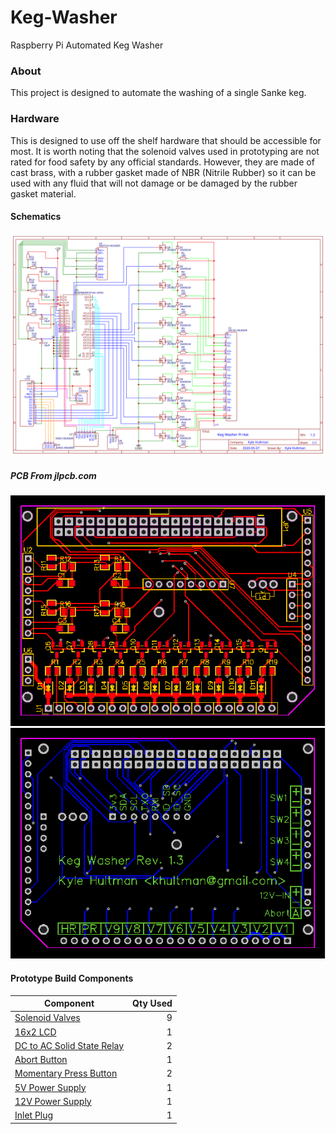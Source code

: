 # Keg-Washer

Raspberry Pi Automated Keg Washer

### About

This project is designed to automate the washing of a single Sanke keg. 


### Hardware

This is designed to use off the shelf hardware that should be accessible for most. It is worth noting that the
solenoid valves used in prototyping are not rated for food safety by any official standards. However, they are
made of cast brass, with a rubber gasket made of NBR (Nitrile Rubber) so it can be used with any fluid that will
not damage or be damaged by the rubber gasket material.

#### Schematics

![Raspberry Pi Hat Schematic](https://raw.githubusercontent.com/khultman/Keg-Washer/master/schematics/KegWasher_1.3_Schematic.svg)

##### PCB From jlpcb.com

![PCB Top Layer](https://raw.githubusercontent.com/khultman/Keg-Washer/master/schematics/jlpcb.com/KegWasher_1.3_top_layers.svg)
![PCB Bottom Layer](https://raw.githubusercontent.com/khultman/Keg-Washer/master/schematics/jlpcb.com/KegWasher_1.3_bottom_layers.svg)

#### Prototype Build Components

| Component | Qty Used
| --- | ---: |
| [Solenoid Valves](https://www.adafruit.com/product/996) | 9 | 
| [16x2 LCD](https://www.sparkfun.com/products/14073) | 1 |
| [DC to AC Solid State Relay](https://smile.amazon.com/gp/product/B01M074Z1P/ref=ppx_yo_dt_b_search_asin_title?ie=UTF8&psc=1) | 2 |
| [Abort Button](https://smile.amazon.com/gp/product/B07MJ347XL/ref=ppx_yo_dt_b_asin_title_o00_s00?ie=UTF8&psc=1) | 1 |
| [Momentary Press Button](https://smile.amazon.com/dp/B079HTQ7XD/ref=cm_sw_em_r_mt_dp_U_euPVEbKSAA616) | 2 |
| [5V Power Supply](https://smile.amazon.com/gp/product/B005T6RBSO/ref=ppx_yo_dt_b_search_asin_title?ie=UTF8&psc=1) | 1 |
| [12V Power Supply](https://smile.amazon.com/gp/product/B06XRBYN4Z/ref=ppx_yo_dt_b_search_asin_title?ie=UTF8&psc=1) | 1 |
| [Inlet Plug](https://smile.amazon.com/gp/product/B00ME5YAPK/ref=ppx_yo_dt_b_search_asin_title?ie=UTF8&psc=1) | 1 |




